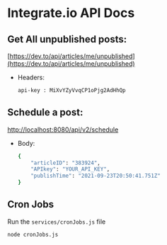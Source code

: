 # Integrate.io API Docs

## Get All unpublished posts:

[https://dev.to/api/articles/me/unpublished](https://dev.to/api/articles/me/unpublished)

- Headers:

    ```bash
    api-key : MiXvYZyVvqCP1oPjg2AdHhQp
    ```

## Schedule a post:

[http://localhost:8080/api/v2/schedule](http://localhost:8080/api/v2/schedule)

- Body:

    ```bash
    {
        "articleID": "383924",
        "APIkey": "YOUR_API_KEY",
        "publishTime": "2021-09-23T20:50:41.751Z"
    }
    ```

## Cron Jobs

Run the `services/cronJobs.js` file

```bash
node cronJobs.js
```